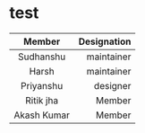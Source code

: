 # test
|      Member      |  Designation |
|:-------------:|------:|
|  Sudhanshu | maintainer |
|  Harsh   |  maintainer |
| Priyanshu | designer |
| Ritik jha | Member |
| Akash Kumar| Member |
